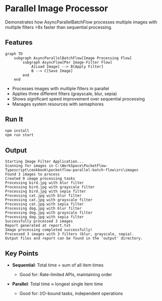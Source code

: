 # Parallel Image Processor

Demonstrates how AsyncParallelBatchFlow processes multiple images with multiple filters >8x faster than sequential processing.

## Features

```mermaid
graph TD
    subgraph AsyncParallelBatchFlow[Image Processing Flow]
        subgraph AsyncFlow[Per Image-Filter Flow]
            A[Load Image] --> B[Apply Filter]
            B --> C[Save Image]
        end
    end
```

- Processes images with multiple filters in parallel
- Applies three different filters (grayscale, blur, sepia)
- Shows significant speed improvement over sequential processing
- Manages system resources with semaphores

## Run It

```bash
npm install
npm run start
```

## Output

```
Starting Image Filter Application...
Scanning for images in C:\WorkSpace\PocketFlow-Typescript\cookbook\pocketflow-parallel-batch-flow\src\images
Found 3 images to process
Created 9 image processing tasks
Processing bird.jpg with blur filter
Processing bird.jpg with grayscale filter
Processing bird.jpg with sepia filter
Processing cat.jpg with blur filter
Processing cat.jpg with grayscale filter
Processing cat.jpg with sepia filter
Processing dog.jpg with blur filter
Processing dog.jpg with grayscale filter
Processing dog.jpg with sepia filter
Successfully processed 3 images
Report generated at report.txt
Image processing completed successfully!
Processed 3 images with 3 filters (blur, grayscale, sepia).
Output files and report can be found in the 'output' directory.
```

## Key Points

- **Sequential**: Total time = sum of all item times

  - Good for: Rate-limited APIs, maintaining order

- **Parallel**: Total time ≈ longest single item time
  - Good for: I/O-bound tasks, independent operations
